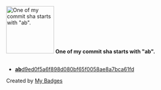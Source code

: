 <img src="https://my-badges.github.io/my-badges/ab-commit.png" alt="One of my commit sha starts with &quot;ab&quot;." title="One of my commit sha starts with &quot;ab&quot;." width="128">
<strong>One of my commit sha starts with &quot;ab&quot;.</strong>
<br><br>

- <a href="https://github.com/adib-yg/web/commit/abd9ed0f5a6f898d080bf65f0058ae8a7bca61fd"><strong>ab</strong>d9ed0f5a6f898d080bf65f0058ae8a7bca61fd</a>


Created by <a href="https://github.com/my-badges/my-badges">My Badges</a>
